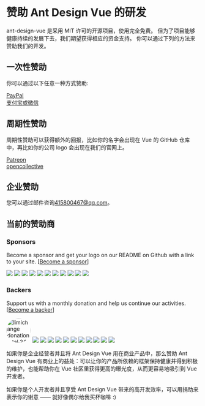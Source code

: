 # 赞助 Ant Design Vue 的研发

ant-design-vue 是采用 MIT 许可的开源项目，使用完全免费。 但为了项目能够健康持续的发展下去，我们期望获得相应的资金支持。 你可以通过下列的方法来赞助我们的开发。

## 一次性赞助

你可以通过以下任意一种方式赞助:
<div>
<a href="https://www.paypal.me/tangjinzhou" target="_blank">PayPal</a>
<br/>
<a href="https://user-images.githubusercontent.com/6937879/43032487-932a5536-8cea-11e8-9175-9c006e938a82.png" target="_blank">支付宝或微信</a>
</div>

## 周期性赞助

周期性赞助可以获得额外的回报，比如你的名字会出现在 Vue 的 GitHub 仓库中，再比如你的公司 logo 会出现在我们的官网上。
<div>
<a href="https://www.patreon.com/tangjinzhou" target="_blank">Patreon</a>
<br/>
<a href="https://opencollective.com/ant-design-vue" target="_blank">opencollective</a>
</div>

## 企业赞助

您可以通过邮件咨询[415800467@qq.com](415800467@qq.com)。



## 当前的赞助商

### Sponsors

Become a sponsor and get your logo on our README on Github with a link to your site. [[Become a sponsor](https://opencollective.com/ant-design-vue#sponsor)]

<div>
<a href="https://opencollective.com/ant-design-vue/sponsor/0/website" target="_blank"><img src="https://opencollective.com/ant-design-vue/sponsor/0/avatar.svg"></a>
<a href="https://opencollective.com/ant-design-vue/sponsor/1/website" target="_blank"><img src="https://opencollective.com/ant-design-vue/sponsor/1/avatar.svg"></a>
<a href="https://opencollective.com/ant-design-vue/sponsor/2/website" target="_blank"><img src="https://opencollective.com/ant-design-vue/sponsor/2/avatar.svg"></a>
<a href="https://opencollective.com/ant-design-vue/sponsor/3/website" target="_blank"><img src="https://opencollective.com/ant-design-vue/sponsor/3/avatar.svg"></a>
<a href="https://opencollective.com/ant-design-vue/sponsor/4/website" target="_blank"><img src="https://opencollective.com/ant-design-vue/sponsor/4/avatar.svg"></a>
<a href="https://opencollective.com/ant-design-vue/sponsor/5/website" target="_blank"><img src="https://opencollective.com/ant-design-vue/sponsor/5/avatar.svg"></a>
<a href="https://opencollective.com/ant-design-vue/sponsor/6/website" target="_blank"><img src="https://opencollective.com/ant-design-vue/sponsor/6/avatar.svg"></a>
<a href="https://opencollective.com/ant-design-vue/sponsor/7/website" target="_blank"><img src="https://opencollective.com/ant-design-vue/sponsor/7/avatar.svg"></a>
<a href="https://opencollective.com/ant-design-vue/sponsor/8/website" target="_blank"><img src="https://opencollective.com/ant-design-vue/sponsor/8/avatar.svg"></a>
<a href="https://opencollective.com/ant-design-vue/sponsor/9/website" target="_blank"><img src="https://opencollective.com/ant-design-vue/sponsor/9/avatar.svg"></a>
<a href="https://opencollective.com/ant-design-vue/sponsor/10/website" target="_blank"><img src="https://opencollective.com/ant-design-vue/sponsor/10/avatar.svg"></a>
</div>

### Backers

Support us with a monthly donation and help us continue our activities. [[Become a backer](https://opencollective.com/ant-design-vue#backer)]

<div>
<a href="https://github.com/limichange" target="_blank"><img width="64" style="border-radius: 50%;" src="https://avatars0.githubusercontent.com/u/1947344?s=400&v=4" title="limichange donation total 24$ by qq from 2018.9"></a>
<a href="https://opencollective.com/ant-design-vue/backer/0/website" target="_blank"><img src="https://opencollective.com/ant-design-vue/backer/0/avatar.svg"></a>
<a href="https://opencollective.com/ant-design-vue/backer/1/website" target="_blank"><img src="https://opencollective.com/ant-design-vue/backer/1/avatar.svg"></a>
<a href="https://opencollective.com/ant-design-vue/backer/2/website" target="_blank"><img src="https://opencollective.com/ant-design-vue/backer/2/avatar.svg"></a>
<a href="https://opencollective.com/ant-design-vue/backer/3/website" target="_blank"><img src="https://opencollective.com/ant-design-vue/backer/3/avatar.svg"></a>
<a href="https://opencollective.com/ant-design-vue/backer/4/website" target="_blank"><img src="https://opencollective.com/ant-design-vue/backer/4/avatar.svg"></a>
<a href="https://opencollective.com/ant-design-vue/backer/5/website" target="_blank"><img src="https://opencollective.com/ant-design-vue/backer/5/avatar.svg"></a>
<a href="https://opencollective.com/ant-design-vue/backer/6/website" target="_blank"><img src="https://opencollective.com/ant-design-vue/backer/6/avatar.svg"></a>
<a href="https://opencollective.com/ant-design-vue/backer/7/website" target="_blank"><img src="https://opencollective.com/ant-design-vue/backer/7/avatar.svg"></a>
<a href="https://opencollective.com/ant-design-vue/backer/8/website" target="_blank"><img src="https://opencollective.com/ant-design-vue/backer/8/avatar.svg"></a>
<a href="https://opencollective.com/ant-design-vue/backer/9/website" target="_blank"><img src="https://opencollective.com/ant-design-vue/backer/9/avatar.svg"></a>
<a href="https://opencollective.com/ant-design-vue/backer/10/website" target="_blank"><img src="https://opencollective.com/ant-design-vue/backer/10/avatar.svg"></a>
</div>

如果你是企业经营者并且将 Ant Design Vue 用在商业产品中，那么赞助 Ant Design Vue 有商业上的益处：可以让你的产品所依赖的框架保持健康并得到积极的维护，也能帮助你在 Vue 社区里获得更高的曝光度，从而更容易地吸引到 Vue 开发者。

如果你是个人开发者并且享受 Ant Design Vue 带来的高开发效率，可以用捐助来表示你的谢意 —— 就好像偶尔给我买杯咖啡 :)